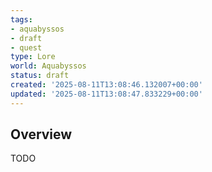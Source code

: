 ```yaml
---
tags:
- aquabyssos
- draft
- quest
type: Lore
world: Aquabyssos
status: draft
created: '2025-08-11T13:08:46.132007+00:00'
updated: '2025-08-11T13:08:47.833229+00:00'
---
```



## Overview

TODO
